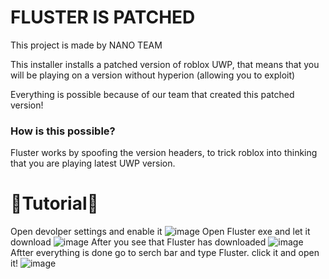 # FLUSTER IS PATCHED
This project is made by NANO TEAM

This installer installs a patched version of roblox UWP, that means that you will be playing on a version without hyperion (allowing you to exploit) 

Everything is possible because of our team that created this patched version!

### How is this possible?
Fluster works by spoofing the version headers, to trick roblox into thinking that you are playing latest UWP version.


# 📃Tutorial📃
Open devolper settings and enable it
![image](https://github.com/tractusWP/Project-aura-Bloxflip-predictor/assets/150151020/463f5e7b-ba29-45e9-84bb-36ea30f3871a)
Open Fluster exe and let it download
![image](https://github.com/tractusWP/Project-aura-Bloxflip-predictor/assets/150151020/552946a9-8fe4-4d92-be5d-eaed7940ce52)
After you see that Fluster has downloaded
![image](https://github.com/tractusWP/Project-aura-Bloxflip-predictor/assets/150151020/7f341c96-1dc5-408e-9929-35e0aba417a3)
Aftter everything is done go to serch bar and type Fluster. click it and open it!
![image](https://github.com/tractusWP/Project-aura-Bloxflip-predictor/assets/150151020/64dae5fb-85d9-4350-9ece-8539d2ecab23)
